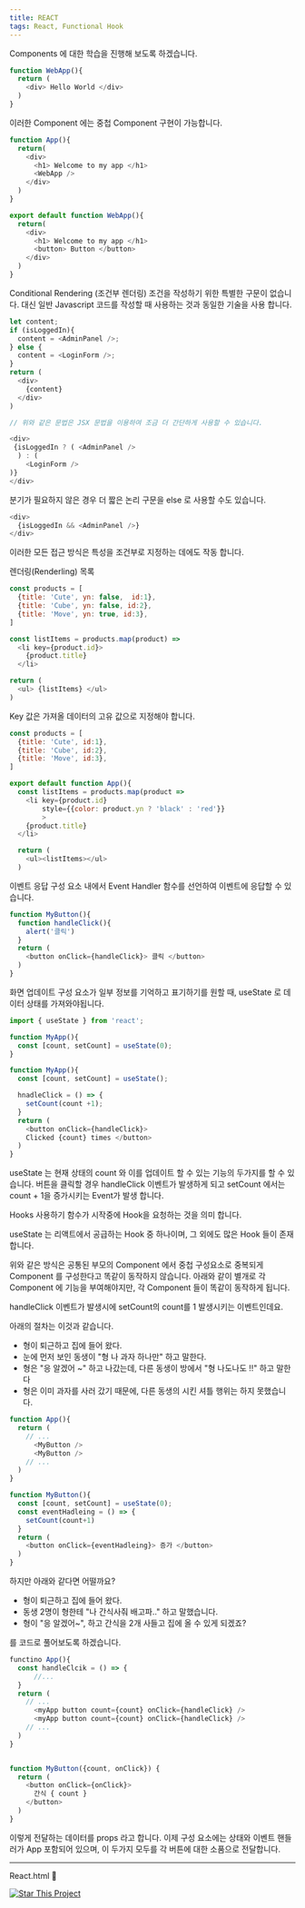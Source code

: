 ```yaml
---
title: REACT
tags: React, Functional Hook 
---
```


Components 에 대한 학습을 진행해 보도록 하겠습니다.

```js
function WebApp(){
  return (
    <div> Hello World </div>
  )
}
```

이러한 Component 에는 중첩 Component 구현이 가능합니다.

```js
function App(){
  return(
    <div>
      <h1> Welcome to my app </h1>
      <WebApp />
    </div>
  )
}

export default function WebApp(){
  return(
    <div>
      <h1> Welcome to my app </h1>
      <button> Button </button>
    </div>
  )
}
```

Conditional Rendering (조건부 렌더링)
조건을 작성하기 위한 특별한 구문이 없습니다. 대신 일반 Javascript 코드를 작성할 때 사용하는 것과 동일한 기술을 사용 합니다.

```js
let content;
if (isLoggedIn){
  content = <AdminPanel />;
} else {
  content = <LoginForm />;
}
return (
  <div>
    {content}
  </div>
)

// 위와 같은 문법은 JSX 문법을 이용하여 조금 더 간단하게 사용할 수 있습니다.

<div>
 {isLoggedIn ? ( <AdminPanel /> 
  ) : (
    <LoginForm />
)}
</div>
```

분기가 필요하지 않은 경우 더 짧은 논리 구문을 else 로 사용할 수도 있습니다.

```js
<div>
  {isLoggedIn && <AdminPanel />}
</div>
```

이러한 모든 접근 방식은 특성을 조건부로 지정하는 데에도 작동 합니다.



렌더링(Renderling) 목록 

```js
const products = [
  {title: 'Cute', yn: false,  id:1},
  {title: 'Cube', yn: false, id:2},
  {title: 'Move', yn: true, id:3},
]

const listItems = products.map(product) => 
  <li key={product.id}>
    {product.title}
  </li>

return (
  <ul> {listItems} </ul>
)

```

Key 값은 가져올 데이터의 고유 값으로 지정해야 합니다.


```js
const products = [
  {title: 'Cute', id:1},
  {title: 'Cube', id:2},
  {title: 'Move', id:3},
]

export default function App(){
  const listItems = products.map(product => 
    <li key={product.id}
        style={{color: product.yn ? 'black' : 'red'}}
        >
    {product.title}
  </li>

  return (
    <ul><listItems></ul>
  )

```

이벤트 응답 
구성 요소 내에서 Event Handler 함수를 선언하여 이벤트에 응답할 수 있습니다.

```js
function MyButton(){
  function handleClick(){
    alert('클릭')  
  }
  return (
    <button onClick={handleClick}> 클릭 </button>
  )
}
```

화면 업데이트 
구성 요소가 일부 정보를 기억하고 표기하기를 원할 때, useState 로 데이터 상태를 가져와야됩니다.

```js
import { useState } from 'react';
```

```js
function MyApp(){
  const [count, setCount] = useState(0);
}
```


```js
function MyApp(){
  const [count, setCount] = useState();

  hnadleClick = () => {
    setCount(count +1);
  }
  return (
    <button onClick={handleClick}>
    Clicked {count} times </button>
  )
}
```

useState 는 현재 상태의 count 와 이를 업데이트 할 수 있는 기능의 두가지를 할 수 있습니다.
버튼을 클릭할 경우 handleClick 이벤트가 발생하게 되고 setCount 에서는 count + 1을 증가시키는 Event가 발생 합니다.


Hooks 사용하기
함수가 시작중에 Hook을 요청하는 것을 의미 합니다.

useState 는 리액트에서 공급하는 Hook 중 하나이며, 그 외에도 많은 Hook 들이 존재 합니다.

위와 같은 방식은 공통된 부모의 Component 에서 중첩 구성요소로 중복되게 Component 를 구성한다고 똑같이 동작하지 않습니다.
아래와 같이 별개로 각 Component 에 기능을 부여해야지만, 각 Component 들이 똑같이 동작하게 됩니다.


handleClick 이벤트가 발생시에 setCount의 count를 1 발생시키는 이벤트인데요.


아래의 절차는 이것과 같습니다.


- 형이 퇴근하고 집에 들어 왔다.
- 눈에 먼저 보인 동생이 "형 나 과자 하나만" 하고 말한다.
- 형은 "응 알겠어 ~" 하고 나갔는데, 다른 동생이 방에서 "형 나도나도 !!" 하고 말한다 
- 형은 이미 과자를 사러 갔기 때문에, 다른 동생의 시킨 셔틀 행위는 하지 못했습니다.



```js
function App(){
  return (
    // ...
      <MyButton />
      <MyButton />
    // ...
  )
}

function MyButton(){
  const [count, setCount] = useState(0);
  const eventHadleing = () => {
    setCount(count+1)
  }
  return (
    <button onClick={eventHadleing}> 증가 </button>
  )
}
```



하지만 아래와 같다면 어떨까요?


- 형이 퇴근하고 집에 들어 왔다. 
- 동생 2명이 형한테 "나 간식사줘 배고파.." 하고 말했습니다.
- 형이 "응 알겠어~", 하고 간식을 2개 사들고 집에 올 수 있게 되겠죠?

를 코드로 풀어보도록 하겠습니다.


```js 
functino App(){
  const handleClcik = () => {
      //...
  }
  return (
    // ...
      <myApp button count={count} onClick={handleClick} />
      <myApp button count={count} onClick={handleClick} />
    // ...
  )
}


function MyButton({count, onClick}) {
  return (
    <button onClick={onClick}>
      간식 { count }
    </button>
  ) 
}

```


이렇게 전달하는 데이터를 props 라고 합니다.
이제 구성 요소에는 상태와 이벤트 핸들러가 App 포함되어 있으며, 이 두가지 모두를 각 버튼에 대한 소품으로 전달합니다.




---

React.html :star2:

[![Star This Project](https://img.shields.io/github/stars/kitian616/jekyll-TeXt-theme.svg?label=Stars&style=social)](https://github.com/canyon920/)
